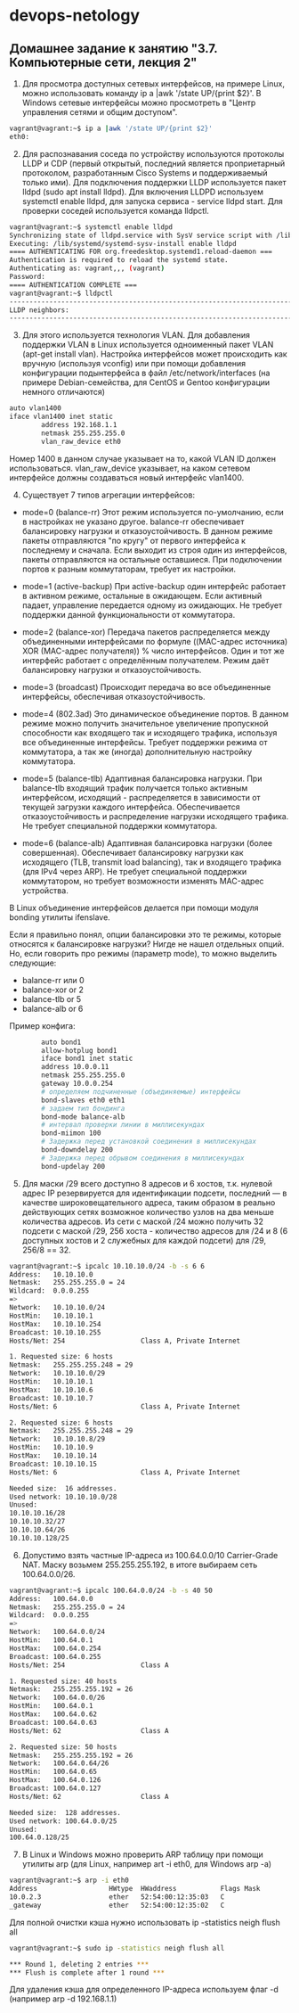 # devops-netology

## Домашнее задание к занятию "3.7. Компьютерные сети, лекция 2"

1) Для просмотра доступных сетевых интерфейсов, на примере Linux, можно использовать команду ip a |awk '/state UP/{print $2}'. В Windows сетевые интерфейсы можно просмотреть в "Центр управления сетями и общим доступом".
```bash
vagrant@vagrant:~$ ip a |awk '/state UP/{print $2}' 
eth0:

```

2) Для распознавания соседа по устройству используются протоколы LLDP и CDP (первый открытый, последний является проприетарный протоколом, разработанным Cisco Systems и поддерживаемый только ими).
Для подключения поддержки LLDP используется пакет lldpd (sudo apt install lldpd). Для включения LLDPD используем systemctl enable lldpd, для запуска сервиса - service lldpd start. 
Для проверки соседей используется команда lldpctl.

```bash
vagrant@vagrant:~$ systemctl enable lldpd
Synchronizing state of lldpd.service with SysV service script with /lib/systemd/systemd-sysv-install.
Executing: /lib/systemd/systemd-sysv-install enable lldpd
==== AUTHENTICATING FOR org.freedesktop.systemd1.reload-daemon ===
Authentication is required to reload the systemd state.
Authenticating as: vagrant,,, (vagrant)
Password: 
==== AUTHENTICATION COMPLETE ===
vagrant@vagrant:~$ lldpctl
-------------------------------------------------------------------------------
LLDP neighbors:
-------------------------------------------------------------------------------
```

3) Для этого используется технология VLAN. Для добавления поддержки VLAN в Linux используется одноименный пакет VLAN (apt-get install vlan). Настройка интерфейсов может происходить как вручную (используя vconfig)
или при помощи добавления конфигурации подынтерфейса в файл /etc/network/interfaces (на примере Debian-семейства, для CentOS и Gentoo конфигурации немного отличаются) 

```bash
auto vlan1400
iface vlan1400 inet static
        address 192.168.1.1
        netmask 255.255.255.0
        vlan_raw_device eth0
```
Номер 1400 в данном случае указывает на то, какой VLAN ID должен использоваться. vlan_raw_device указывает, на каком сетевом интерфейсе должны создаваться новый интерфейс vlan1400.

4) Существует 7 типов агрегации интерфейсов:

* mode=0 (balance-rr)
Этот режим используется по-умолчанию, если в настройках не указано другое. balance-rr обеспечивает балансировку нагрузки и отказоустойчивость. В данном режиме пакеты отправляются "по кругу" от первого интерфейса к последнему и сначала. Если выходит из строя один из интерфейсов, пакеты отправляются на остальные оставшиеся. При подключении портов к разным коммутаторам, требует их настройки.

* mode=1 (active-backup)
При active-backup один интерфейс работает в активном режиме, остальные в ожидающем. Если активный падает, управление передается одному из ожидающих. Не требует поддержки данной функциональности от коммутатора.

* mode=2 (balance-xor)
Передача пакетов распределяется между объединенными интерфейсами по формуле ((MAC-адрес источника) XOR (MAC-адрес получателя)) % число интерфейсов. Один и тот же интерфейс работает с определённым получателем. Режим даёт балансировку нагрузки и отказоустойчивость.

* mode=3 (broadcast)
Происходит передача во все объединенные интерфейсы, обеспечивая отказоустойчивость.

* mode=4 (802.3ad)
Это динамическое объединение портов. В данном режиме можно получить значительное увеличение пропускной способности как входящего так и исходящего трафика, используя все объединенные интерфейсы. Требует поддержки режима от коммутатора, а так же (иногда) дополнительную настройку коммутатора.

* mode=5 (balance-tlb)
Адаптивная балансировка нагрузки. При balance-tlb входящий трафик получается только активным интерфейсом, исходящий - распределяется в зависимости от текущей загрузки каждого интерфейса. Обеспечивается отказоустойчивость и распределение нагрузки исходящего трафика. Не требует специальной поддержки коммутатора.

* mode=6 (balance-alb)
Адаптивная балансировка нагрузки (более совершенная). Обеспечивает балансировку нагрузки как исходящего (TLB, transmit load balancing), так и входящего трафика (для IPv4 через ARP). Не требует специальной поддержки коммутатором, но требует возможности изменять MAC-адрес устройства.

В Linux объединение интерфейсов делается при помощи модуля bonding утилиты ifenslave. 

Если я правильно понял, опции балансировки это те режимы, которые относятся к балансировке нагрузки? Нигде не нашел отдельных опций. Но, если говорить про режимы (параметр mode), то можно выделить следующие:

* balance-rr или 0 
* balance-xor or 2
* balance-tlb or 5
* balance-alb or 6

Пример конфига:

```bash
        auto bond1
        allow-hotplug bond1
        iface bond1 inet static
        address 10.0.0.11
        netmask 255.255.255.0
        gateway 10.0.0.254
        # определяем подчиненные (объединяемые) интерфейсы
        bond-slaves eth0 eth1
        # задаем тип бондинга
        bond-mode balance-alb
        # интервал проверки линии в миллисекундах
        bond-miimon 100
        # Задержка перед установкой соединения в миллисекундах
        bond-downdelay 200
        # Задержка перед обрывом соединения в миллисекундах
        bond-updelay 200
```

5) Для маски /29 всего доступно 8 адресов и 6 хостов, т.к. нулевой адрес IP резервируется для идентификации подсети, последний — в качестве широковещательного адреса, 
таким образом в реально действующих сетях возможное количество узлов на два меньше количества адресов. 
Из сети с маской /24 можно получить 32 подсети с маской /29, 256 хоста - количество адресов для /24 и 8 (6 доступных хостов и 2 служебных для каждой подсети) 
для /29, 256/8 == 32.

```bash
vagrant@vagrant:~$ ipcalc 10.10.10.0/24 -b -s 6 6
Address:   10.10.10.0           
Netmask:   255.255.255.0 = 24   
Wildcard:  0.0.0.255            
=>
Network:   10.10.10.0/24        
HostMin:   10.10.10.1           
HostMax:   10.10.10.254         
Broadcast: 10.10.10.255         
Hosts/Net: 254                   Class A, Private Internet

1. Requested size: 6 hosts
Netmask:   255.255.255.248 = 29 
Network:   10.10.10.0/29        
HostMin:   10.10.10.1           
HostMax:   10.10.10.6           
Broadcast: 10.10.10.7           
Hosts/Net: 6                     Class A, Private Internet

2. Requested size: 6 hosts
Netmask:   255.255.255.248 = 29 
Network:   10.10.10.8/29        
HostMin:   10.10.10.9           
HostMax:   10.10.10.14          
Broadcast: 10.10.10.15          
Hosts/Net: 6                     Class A, Private Internet

Needed size:  16 addresses.
Used network: 10.10.10.0/28
Unused:
10.10.10.16/28
10.10.10.32/27
10.10.10.64/26
10.10.10.128/25

```

6) Допустимо взять частные IP-адреса из 100.64.0.0/10 Carrier-Grade NAT. Маску возьмем 255.255.255.192, в итоге выбираем сеть 100.64.0.0/26.

```bash
vagrant@vagrant:~$ ipcalc 100.64.0.0/24 -b -s 40 50
Address:   100.64.0.0           
Netmask:   255.255.255.0 = 24   
Wildcard:  0.0.0.255            
=>
Network:   100.64.0.0/24        
HostMin:   100.64.0.1           
HostMax:   100.64.0.254         
Broadcast: 100.64.0.255         
Hosts/Net: 254                   Class A

1. Requested size: 40 hosts
Netmask:   255.255.255.192 = 26 
Network:   100.64.0.0/26        
HostMin:   100.64.0.1           
HostMax:   100.64.0.62          
Broadcast: 100.64.0.63          
Hosts/Net: 62                    Class A

2. Requested size: 50 hosts
Netmask:   255.255.255.192 = 26 
Network:   100.64.0.64/26       
HostMin:   100.64.0.65          
HostMax:   100.64.0.126         
Broadcast: 100.64.0.127         
Hosts/Net: 62                    Class A

Needed size:  128 addresses.
Used network: 100.64.0.0/25
Unused:
100.64.0.128/25
```

7) В Linux и Windows можно проверить ARP таблицу при помощи утилиты arp (для Linux, например art -i eth0, для Windows arp -a)

```bash
vagrant@vagrant:~$ arp -i eth0
Address                  HWtype  HWaddress           Flags Mask            Iface
10.0.2.3                 ether   52:54:00:12:35:03   C                     eth0
_gateway                 ether   52:54:00:12:35:02   C                     eth0

```

Для полной очистки кэша нужно использовать ip -statistics neigh flush all

```bash
vagrant@vagrant:~$ sudo ip -statistics neigh flush all

*** Round 1, deleting 2 entries ***
*** Flush is complete after 1 round ***

```
Для удаления кэша для определенного IP-адреса используем флаг -d (например arp -d 192.168.1.1)